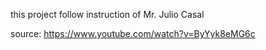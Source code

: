 this project follow instruction of Mr. Julio Casal

source: https://www.youtube.com/watch?v=ByYyk8eMG6c
